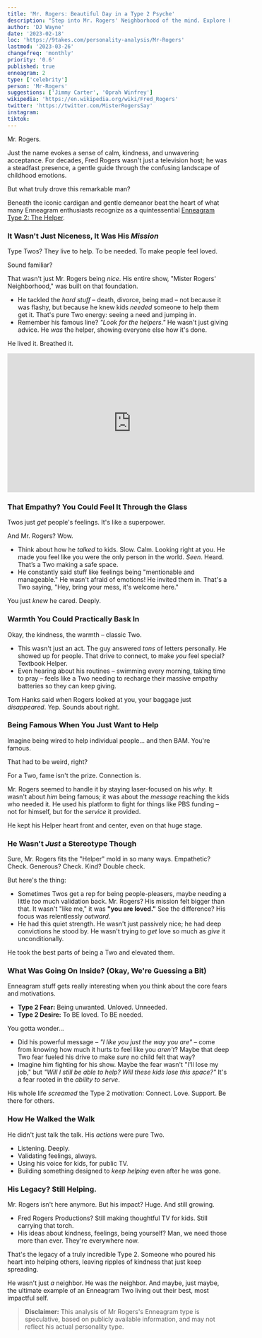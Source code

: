 ```yaml
---
title: 'Mr. Rogers: Beautiful Day in a Type 2 Psyche'
description: "Step into Mr. Rogers' Neighborhood of the mind. Explore how his Type 2 personality created a legacy of kindness and education."
author: 'DJ Wayne'
date: '2023-02-18'
loc: 'https://9takes.com/personality-analysis/Mr-Rogers'
lastmod: '2023-03-26'
changefreq: 'monthly'
priority: '0.6'
published: true
enneagram: 2
type: ['celebrity']
person: 'Mr-Rogers'
suggestions: ['Jimmy Carter', 'Oprah Winfrey']
wikipedia: 'https://en.wikipedia.org/wiki/Fred_Rogers'
twitter: 'https://twitter.com/MisterRogersSay'
instagram:
tiktok:
---
```


<p class="firstLetter">Mr. Rogers.</p>

Just the name evokes a sense of calm, kindness, and unwavering acceptance. For decades, Fred Rogers wasn't just a television host; he was a steadfast presence, a gentle guide through the confusing landscape of childhood emotions.

But what truly drove this remarkable man?

Beneath the iconic cardigan and gentle demeanor beat the heart of what many Enneagram enthusiasts recognize as a quintessential [Enneagram Type 2: The Helper](/enneagram-corner/enneagram-type-2).

### **It Wasn't Just Niceness, It Was His _Mission_**

Type Twos? They live to help. To be needed. To make people feel loved.

Sound familiar?

That wasn't just Mr. Rogers being _nice_. His entire show, "Mister Rogers' Neighborhood," was built on that foundation.

- He tackled the _hard stuff_ – death, divorce, being mad – not because it was flashy, but because he knew kids _needed_ someone to help them get it. That's pure Two energy: seeing a need and jumping in.
- Remember his famous line? _"Look for the helpers."_ He wasn't just giving advice. He _was_ the helper, showing everyone else how it's done.

He lived it. Breathed it.

<div class="iframe-container" >
<iframe width="560" height="315" loading="lazy" src="https://www.youtube.com/embed/cwiYAYJ9D44?si=GeLzVHIo0A8nlkaL&amp;start=13" title="YouTube video player" frameborder="0" allow="accelerometer; autoplay; clipboard-write; encrypted-media; gyroscope; picture-in-picture; web-share" referrerpolicy="strict-origin-when-cross-origin" allowfullscreen></iframe>
</div>

### **That Empathy? You Could Feel It Through the Glass**

Twos just _get_ people's feelings. It's like a superpower.

And Mr. Rogers? Wow.

- Think about how he _talked_ to kids. Slow. Calm. Looking right at you. He made you feel like you were the only person in the world. _Seen_. Heard. That’s a Two making a safe space.
- He constantly said stuff like feelings being "mentionable and manageable." He wasn't afraid of emotions! He invited them in. That's a Two saying, "Hey, bring your mess, it's welcome here."

You just _knew_ he cared. Deeply.

### **Warmth You Could Practically Bask In**

Okay, the kindness, the warmth – classic Two.

- This wasn't just an act. The guy answered _tons_ of letters personally. He showed up for people. That drive to connect, to make _you_ feel special? Textbook Helper.
- Even hearing about his routines – swimming every morning, taking time to pray – feels like a Two needing to recharge their massive empathy batteries so they can keep giving.

Tom Hanks said when Rogers looked at you, your baggage just _disappeared_. Yep. Sounds about right.

### **Being Famous When You Just Want to Help**

Imagine being wired to help individual people... and then BAM. You're famous.

That had to be weird, right?

For a Two, fame isn't the prize. Connection is.

Mr. Rogers seemed to handle it by staying laser-focused on his _why_. It wasn't about _him_ being famous; it was about the _message_ reaching the kids who needed it. He used his platform to fight for things like PBS funding – not for himself, but for the _service_ it provided.

He kept his Helper heart front and center, even on that huge stage.

### **He Wasn't _Just_ a Stereotype Though**

Sure, Mr. Rogers fits the "Helper" mold in so many ways. Empathetic? Check. Generous? Check. Kind? Double check.

But here's the thing:

- Sometimes Twos get a rep for being people-pleasers, maybe needing a little _too_ much validation back. Mr. Rogers? His mission felt bigger than that. It wasn't "like me," it was **"you are loved."** See the difference? His focus was relentlessly _outward_.
- He had this quiet strength. He wasn't just passively nice; he had deep convictions he stood by. He wasn't trying to _get_ love so much as _give_ it unconditionally.

He took the best parts of being a Two and elevated them.

### **What Was Going On Inside? (Okay, We're Guessing a Bit)**

Enneagram stuff gets really interesting when you think about the core fears and motivations.

- **Type 2 Fear:** Being unwanted. Unloved. Unneeded.
- **Type 2 Desire:** To BE loved. To BE needed.

You gotta wonder...

- Did his powerful message – _"I like you just the way you are"_ – come from knowing how much it hurts to feel like you _aren't_? Maybe that deep Two fear fueled his drive to make _sure_ no child felt that way?
- Imagine him fighting for his show. Maybe the fear wasn't "I'll lose my job," but _"Will I still be able to help? Will these kids lose this space?"_ It's a fear rooted in the _ability to serve_.

His whole life _screamed_ the Type 2 motivation: Connect. Love. Support. Be there for others.

### **How He Walked the Walk**

He didn't just talk the talk. His _actions_ were pure Two.

- Listening. Deeply.
- Validating feelings, always.
- Using his voice for kids, for public TV.
- Building something designed to _keep helping_ even after he was gone.

### **His Legacy? Still Helping.**

Mr. Rogers isn't here anymore. But his impact? Huge. And still growing.

- Fred Rogers Productions? Still making thoughtful TV for kids. Still carrying that torch.
- His ideas about kindness, feelings, being yourself? Man, we need those more than ever. They're everywhere now.

That's the legacy of a truly incredible Type 2. Someone who poured his heart into helping others, leaving ripples of kindness that just keep spreading.

He wasn't just _a_ neighbor. He was _the_ neighbor. And maybe, just maybe, the ultimate example of an Enneagram Two living out their best, most impactful self.

> **Disclaimer:** This analysis of Mr Rogers's Enneagram type is speculative, based on publicly available information, and may not reflect his actual personality type.
